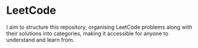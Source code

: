 # LeetCode
I aim to structure this repository, organising LeetCode problems along with their solutions into categories, making it accessible for anyone to understand and learn from.
